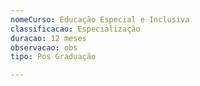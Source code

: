 ```yaml
---
nomeCurso: Educação Especial e Inclusiva
classificacao: Especialização
duracao: 12 meses
observacao: obs
tipo: Pós Graduação

---
```


